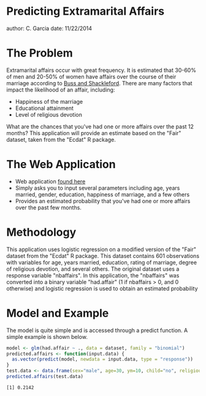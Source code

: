 Predicting  Extramarital Affairs
========================================================
author: C. Garcia
date:   11/22/2014

The Problem
========================================================
Extramarital affairs occur with great frequency. It is estimated that 30-60% of
men and 20-50% of women have affairs over the course of their marriage according to
[Buss and Shackleford](http://www.toddkshackelford.com/downloads/Buss-Shackelford-JRP-1997.pdf).
There are many factors that impact the likelihood of an affair, including:
- Happiness of the marriage
- Educational attainment
- Level of religious devotion

What are the chances that you've had one or more affairs over the past 12 months? This application will provide an estimate based on the "Fair" dataset, taken from the "Ecdat" R package.

The Web Application
========================================================
- Web application [found here](https://chrisgarcia.shinyapps.io/project_code/) 
- Simply asks you to input several parameters including age, years married, gender, education, happiness of marriage, 
and a few others
- Provides an estimated probability that you've had one or more affairs over the past few months.


Methodology
========================================================
This application uses logistic regression on a modified version of the "Fair" dataset from the "Ecdat" R package. This dataset contains 601 observations with variables for age, years married, education, rating of marriage, degree of religious devotion, and several others. The original dataset uses a response variable "nbaffairs". In this application, the "nbaffairs" was converted into a binary variable "had.affair" (1 if nbaffairs > 0, and 0 otherwise) and logistic regression is used to obtain an estimated probability


Model and Example
========================================================
The model is quite simple and is accessed through a predict function.  A simple example is shown below.



```r
model <- glm(had.affair ~ ., data = dataset, family = "binomial")
predicted.affairs <- function(input.data) {
  as.vector(predict(model, newdata = input.data, type = "response"))
}
test.data <- data.frame(sex="male", age=30, ym=10, child="no", religious=4, education=18, occupation=7, rate=4)
predicted.affairs(test.data)
```

```
[1] 0.2142
```


